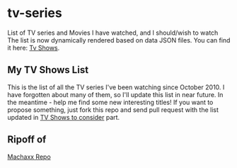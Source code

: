 tv-series
=========

List of TV series and Movies I have watched, and I should/wish to watch
The list is now dynamically rendered based on data JSON files. You can find it here: [Tv Shows](http://kunaltyagi.github.com/tv-series/).

## My TV Shows List
This is the list of all the TV series I've been watching since October 2010. I have forgotten about many of them, so I'll update this list in near future. In the meantime - help me
find some new interesting titles! If you want to propose something, just fork this repo and send pull request with the list updated in [TV Shows to consider](https://github.com/kunaltyagi/tv-series/blob/master/data/proposals.js) part.

## Ripoff of
[Machaxx Repo](https://github.com/michalbe.github.com/tv-series/)
